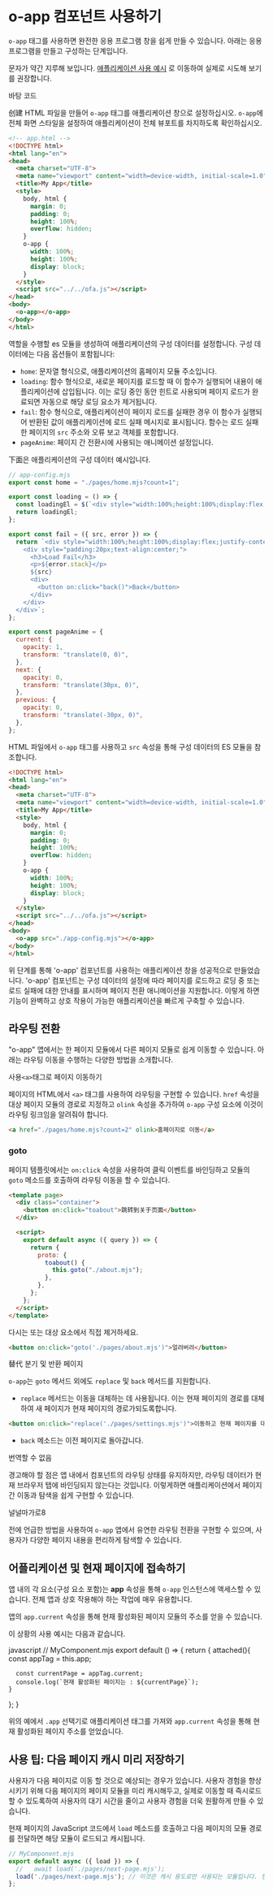 # o-app 컴포넌트 사용하기

`o-app` 태그를 사용하면 완전한 응용 프로그램 창을 쉽게 만들 수 있습니다. 아래는 응용 프로그램을 만들고 구성하는 단계입니다.

문자가 약간 지루해 보입니다. [애플리케이션 사용 예시](../../cases/use-app.md) 로 이동하여 실제로 시도해 보기를 권장합니다.

바탕 코드

创建 HTML 파일을 만들어 `o-app` 태그를 애플리케이션 창으로 설정하십시오. `o-app`에 전체 화면 스타일을 설정하여 애플리케이션이 전체 뷰포트를 차지하도록 확인하십시오.

```html
<!-- app.html -->
<!DOCTYPE html>
<html lang="en">
<head>
  <meta charset="UTF-8">
  <meta name="viewport" content="width=device-width, initial-scale=1.0">
  <title>My App</title>
  <style>
    body, html {
      margin: 0;
      padding: 0;
      height: 100%;
      overflow: hidden;
    }
    o-app {
      width: 100%;
      height: 100%;
      display: block;
    }
  </style>
  <script src="../../ofa.js"></script>
</head>
<body>
  <o-app></o-app>
</body>
</html>
```

역할을 수행할 es 모듈을 생성하여 애플리케이션의 구성 데이터를 설정합니다. 구성 데이터에는 다음 옵션들이 포함됩니다:

   - `home`: 문자열 형식으로, 애플리케이션의 홈페이지 모듈 주소입니다.
   - `loading`: 함수 형식으로, 새로운 페이지를 로드할 때 이 함수가 실행되어 내용이 애플리케이션에 삽입됩니다. 이는 로딩 중인 동안 힌트로 사용되며 페이지 로드가 완료되면 자동으로 해당 로딩 요소가 제거됩니다.
   - `fail`: 함수 형식으로, 애플리케이션이 페이지 로드를 실패한 경우 이 함수가 실행되어 반환된 값이 애플리케이션에 로드 실패 메시지로 표시됩니다. 함수는 로드 실패한 페이지의 `src` 주소와 오류 보고 객체를 포함합니다.
   - `pageAnime`: 페이지 간 전환시에 사용되는 애니메이션 설정입니다.

下面은 애플리케이션의 구성 데이터 예시입니다.

```javascript
// app-config.mjs
export const home = "./pages/home.mjs?count=1";

export const loading = () => {
  const loadingEl = $(`<div style="width:100%;height:100%;display:flex;justify-content:center;align-items:center;word-break:break-all;">Loading</div>`);
  return loadingEl;
};

export const fail = ({ src, error }) => {
  return `<div style="width:100%;height:100%;display:flex;justify-content:center;align-items:center;word-break:break-all;" data-testid="error-container">
    <div style="padding:20px;text-align:center;">
      <h3>Load Fail</h3> 
      <p>${error.stack}</p>
      ${src}
      <div>
        <button on:click="back()">Back</button>
      </div>
    </div>
  </div>`;
};

export const pageAnime = {
  current: {
    opacity: 1,
    transform: "translate(0, 0)",
  },
  next: {
    opacity: 0,
    transform: "translate(30px, 0)",
  },
  previous: {
    opacity: 0,
    transform: "translate(-30px, 0)",
  },
};
```

HTML 파일에서 `o-app` 태그를 사용하고 `src` 속성을 통해 구성 데이터의 ES 모듈을 참조합니다.

```html
<!DOCTYPE html>
<html lang="en">
<head>
  <meta charset="UTF-8">
  <meta name="viewport" content="width=device-width, initial-scale=1.0">
  <title>My App</title>
  <style>
    body, html {
      margin: 0;
      padding: 0;
      height: 100%;
      overflow: hidden;
    }
    o-app {
      width: 100%;
      height: 100%;
      display: block;
    }
  </style>
  <script src="../../ofa.js"></script>
</head>
<body>
  <o-app src="./app-config.mjs"></o-app>
</body>
</html>
```

위 단계를 통해 'o-app' 컴포넌트를 사용하는 애플리케이션 창을 성공적으로 만들었습니다. 'o-app' 컴포넌트는 구성 데이터의 설정에 따라 페이지를 로드하고 로딩 중 또는 로드 실패에 대한 안내를 표시하며 페이지 전환 애니메이션을 지원합니다. 이렇게 하면 기능이 완벽하고 상호 작용이 가능한 애플리케이션을 빠르게 구축할 수 있습니다.

## 라우팅 전환

"o-app" 앱에서는 한 페이지 모듈에서 다른 페이지 모듈로 쉽게 이동할 수 있습니다. 아래는 라우팅 이동을 수행하는 다양한 방법을 소개합니다.

사용`<a>`태그로 페이지 이동하기

페이지의 HTML에서 `<a>` 태그를 사용하여 라우팅을 구현할 수 있습니다. `href` 속성을 대상 페이지 모듈의 경로로 지정하고 `olink` 속성을 추가하여 `o-app` 구성 요소에 이것이 라우팅 링크임을 알려줘야 합니다.

```html
<a href="./pages/home.mjs?count=2" olink>홈페이지로 이동</a>
```

### goto

페이지 템플릿에서는 `on:click` 속성을 사용하여 클릭 이벤트를 바인딩하고 모듈의 `goto` 메소드를 호출하여 라우팅 이동을 할 수 있습니다.

```html
<template page>
  <div class="container">
    <button on:click="toabout">跳转到关于页面</button>
  </div>

  <script>
    export default async ({ query }) => {
      return {
        proto: {
          toabout() {
            this.goto("./about.mjs");
          },
        },
      };
    };
  </script>
</template>
```

다시는 또는 대상 요소에서 직접 제거하세요.

```html
<button on:click="goto('./pages/about.mjs')">얼려버려</button>
```

替代 분기 및 반환 페이지

`o-app`는 `goto` 메서드 외에도 `replace` 및 `back` 메서드를 지원합니다.

- `replace` 메서드는 이동을 대체하는 데 사용됩니다. 이는 현재 페이지의 경로를 대체하여 새 페이지가 현재 페이지의 경로가되도록합니다.

```html
<button on:click="replace('./pages/settings.mjs')">이동하고 현재 페이지를 대체</button>
```

- `back` 메소드는 이전 페이지로 돌아갑니다.

번역할 수 없음

경고해야 할 점은 앱 내에서 컴포넌트의 라우팅 상태를 유지하지만, 라우팅 데이터가 현재 브라우저 탭에 바인딩되지 않는다는 것입니다. 이렇게하면 애플리케이션에서 페이지 간 이동과 탐색을 쉽게 구현할 수 있습니다.

널널마가로8

전에 언급한 방법을 사용하여 `o-app` 앱에서 유연한 라우팅 전환을 구현할 수 있으며, 사용자가 다양한 페이지 내용을 편리하게 탐색할 수 있습니다.

## 어플리케이션 및 현재 페이지에 접속하기

앱 내의 각 요소(구성 요소 포함)는 **app** 속성을 통해 `o-app` 인스턴스에 액세스할 수 있습니다. 전체 앱과 상호 작용해야 하는 작업에 매우 유용합니다.

앱의 `app.current` 속성을 통해 현재 활성화된 페이지 모듈의 주소를 얻을 수 있습니다.

이 상황의 사용 예시는 다음과 같습니다.

javascript
// MyComponent.mjs
export default () => {
  return {
    attached(){
      const appTag = this.app;

      const currentPage = appTag.current;
      console.log(`현재 활성화된 페이지는 : ${currentPage}`);
    }
  };
}

위의 예에서 `.app` 선택기로 애플리케이션 태그를 가져와 `app.current` 속성을 통해 현재 활성화된 페이지 주소를 얻었습니다.

## 사용 팁: 다음 페이지 캐시 미리 저장하기

사용자가 다음 페이지로 이동 할 것으로 예상되는 경우가 있습니다. 사용자 경험을 향상시키기 위해 다음 페이지의 페이지 모듈을 미리 캐시해두고, 실제로 이동할 때 즉시로드 할 수 있도록하여 사용자의 대기 시간을 줄이고 사용자 경험을 더욱 원활하게 만들 수 있습니다.

현재 페이지의 JavaScript 코드에서 `load` 메소드를 호출하고 다음 페이지의 모듈 경로를 전달하면 해당 모듈이 로드되고 캐시됩니다.

```javascript
// MyComponent.mjs
export default async ({ load }) => {
  //   await load('./pages/next-page.mjs');
  load('./pages/next-page.mjs'); // 이것은 캐시 용도로만 사용되는 모듈입니다. 현재 페이지가 아닌 다른 페이지에서도 필요하지 않으므로 await을 추가할 필요가 없습니다.
};
```